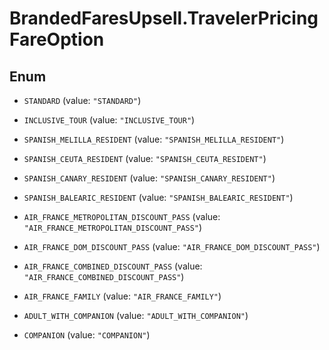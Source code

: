 # BrandedFaresUpsell.TravelerPricingFareOption

## Enum


* `STANDARD` (value: `"STANDARD"`)

* `INCLUSIVE_TOUR` (value: `"INCLUSIVE_TOUR"`)

* `SPANISH_MELILLA_RESIDENT` (value: `"SPANISH_MELILLA_RESIDENT"`)

* `SPANISH_CEUTA_RESIDENT` (value: `"SPANISH_CEUTA_RESIDENT"`)

* `SPANISH_CANARY_RESIDENT` (value: `"SPANISH_CANARY_RESIDENT"`)

* `SPANISH_BALEARIC_RESIDENT` (value: `"SPANISH_BALEARIC_RESIDENT"`)

* `AIR_FRANCE_METROPOLITAN_DISCOUNT_PASS` (value: `"AIR_FRANCE_METROPOLITAN_DISCOUNT_PASS"`)

* `AIR_FRANCE_DOM_DISCOUNT_PASS` (value: `"AIR_FRANCE_DOM_DISCOUNT_PASS"`)

* `AIR_FRANCE_COMBINED_DISCOUNT_PASS` (value: `"AIR_FRANCE_COMBINED_DISCOUNT_PASS"`)

* `AIR_FRANCE_FAMILY` (value: `"AIR_FRANCE_FAMILY"`)

* `ADULT_WITH_COMPANION` (value: `"ADULT_WITH_COMPANION"`)

* `COMPANION` (value: `"COMPANION"`)


